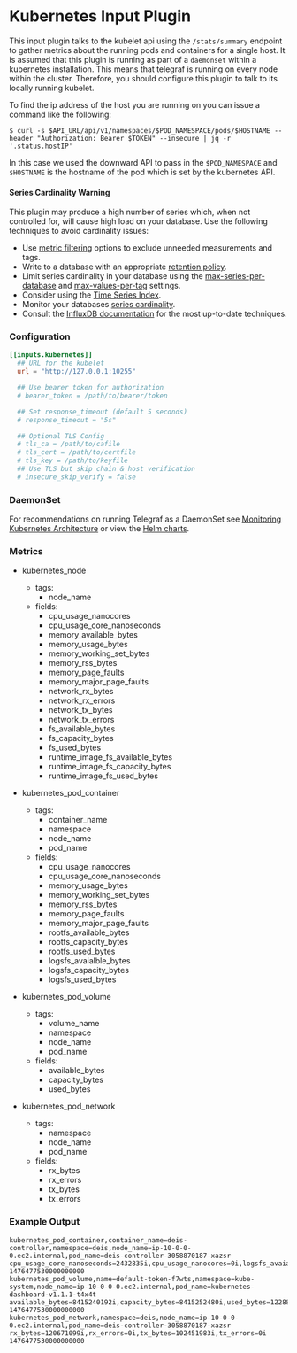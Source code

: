 # Kubernetes Input Plugin

This input plugin talks to the kubelet api using the `/stats/summary` endpoint to gather metrics about the running pods and containers for a single host. It is assumed that this plugin is running as part of a `daemonset` within a kubernetes installation. This means that telegraf is running on every node within the cluster. Therefore, you should configure this plugin to talk to its locally running kubelet.

To find the ip address of the host you are running on you can issue a command like the following:
```
$ curl -s $API_URL/api/v1/namespaces/$POD_NAMESPACE/pods/$HOSTNAME --header "Authorization: Bearer $TOKEN" --insecure | jq -r '.status.hostIP'
```
In this case we used the downward API to pass in the `$POD_NAMESPACE` and `$HOSTNAME` is the hostname of the pod which is set by the kubernetes API.

#### Series Cardinality Warning

This plugin may produce a high number of series which, when not controlled
for, will cause high load on your database.  Use the following techniques to
avoid cardinality issues:

- Use [metric filtering][] options to exclude unneeded measurements and tags.
- Write to a database with an appropriate [retention policy][].
- Limit series cardinality in your database using the
  [max-series-per-database][] and [max-values-per-tag][] settings.
- Consider using the [Time Series Index][tsi].
- Monitor your databases [series cardinality][].
- Consult the [InfluxDB documentation][influx-docs] for the most up-to-date techniques.

### Configuration

```toml
[[inputs.kubernetes]]
  ## URL for the kubelet
  url = "http://127.0.0.1:10255"

  ## Use bearer token for authorization
  # bearer_token = /path/to/bearer/token

  ## Set response_timeout (default 5 seconds)
  # response_timeout = "5s"

  ## Optional TLS Config
  # tls_ca = /path/to/cafile
  # tls_cert = /path/to/certfile
  # tls_key = /path/to/keyfile
  ## Use TLS but skip chain & host verification
  # insecure_skip_verify = false
```

### DaemonSet

For recommendations on running Telegraf as a DaemonSet see [Monitoring Kubernetes
Architecture][k8s-telegraf] or view the [Helm charts][tick-charts].

### Metrics

- kubernetes_node
  - tags:
    - node_name
  - fields:
	- cpu_usage_nanocores
	- cpu_usage_core_nanoseconds
	- memory_available_bytes
	- memory_usage_bytes
	- memory_working_set_bytes
	- memory_rss_bytes
	- memory_page_faults
	- memory_major_page_faults
	- network_rx_bytes
	- network_rx_errors
	- network_tx_bytes
	- network_tx_errors
	- fs_available_bytes
	- fs_capacity_bytes
	- fs_used_bytes
	- runtime_image_fs_available_bytes
	- runtime_image_fs_capacity_bytes
	- runtime_image_fs_used_bytes

- kubernetes_pod_container
  - tags:
    - container_name
    - namespace
    - node_name
    - pod_name
  - fields:
	- cpu_usage_nanocores
	- cpu_usage_core_nanoseconds
	- memory_usage_bytes
	- memory_working_set_bytes
	- memory_rss_bytes
	- memory_page_faults
	- memory_major_page_faults
	- rootfs_available_bytes
	- rootfs_capacity_bytes
	- rootfs_used_bytes
	- logsfs_avaialble_bytes
	- logsfs_capacity_bytes
	- logsfs_used_bytes

- kubernetes_pod_volume
  - tags:
    - volume_name
    - namespace
    - node_name
    - pod_name
  - fields:
    - available_bytes
    - capacity_bytes
    - used_bytes

- kubernetes_pod_network
  - tags:
    - namespace
    - node_name
    - pod_name
  - fields:
    - rx_bytes
    - rx_errors
    - tx_bytes
    - tx_errors

### Example Output

```
kubernetes_pod_container,container_name=deis-controller,namespace=deis,node_name=ip-10-0-0-0.ec2.internal,pod_name=deis-controller-3058870187-xazsr cpu_usage_core_nanoseconds=2432835i,cpu_usage_nanocores=0i,logsfs_avaialble_bytes=121128271872i,logsfs_capacity_bytes=153567944704i,logsfs_used_bytes=20787200i,memory_major_page_faults=0i,memory_page_faults=175i,memory_rss_bytes=0i,memory_usage_bytes=0i,memory_working_set_bytes=0i,rootfs_available_bytes=121128271872i,rootfs_capacity_bytes=153567944704i,rootfs_used_bytes=1110016i 1476477530000000000
kubernetes_pod_volume,name=default-token-f7wts,namespace=kube-system,node_name=ip-10-0-0-0.ec2.internal,pod_name=kubernetes-dashboard-v1.1.1-t4x4t available_bytes=8415240192i,capacity_bytes=8415252480i,used_bytes=12288i 1476477530000000000
kubernetes_pod_network,namespace=deis,node_name=ip-10-0-0-0.ec2.internal,pod_name=deis-controller-3058870187-xazsr rx_bytes=120671099i,rx_errors=0i,tx_bytes=102451983i,tx_errors=0i 1476477530000000000
```

[metric filtering]: https://github.com/influxdata/telegraf/blob/master/docs/CONFIGURATION.md#metric-filtering
[retention policy]: https://docs.influxdata.com/influxdb/latest/guides/downsampling_and_retention/
[max-series-per-database]: https://docs.influxdata.com/influxdb/latest/administration/config/#max-series-per-database-1000000
[max-values-per-tag]: https://docs.influxdata.com/influxdb/latest/administration/config/#max-values-per-tag-100000
[tsi]: https://docs.influxdata.com/influxdb/latest/concepts/time-series-index/
[series cardinality]: https://docs.influxdata.com/influxdb/latest/query_language/spec/#show-cardinality
[influx-docs]: https://docs.influxdata.com/influxdb/latest/
[k8s-telegraf]: https://www.influxdata.com/blog/monitoring-kubernetes-architecture/
[tick-charts]: https://github.com/influxdata/tick-charts
